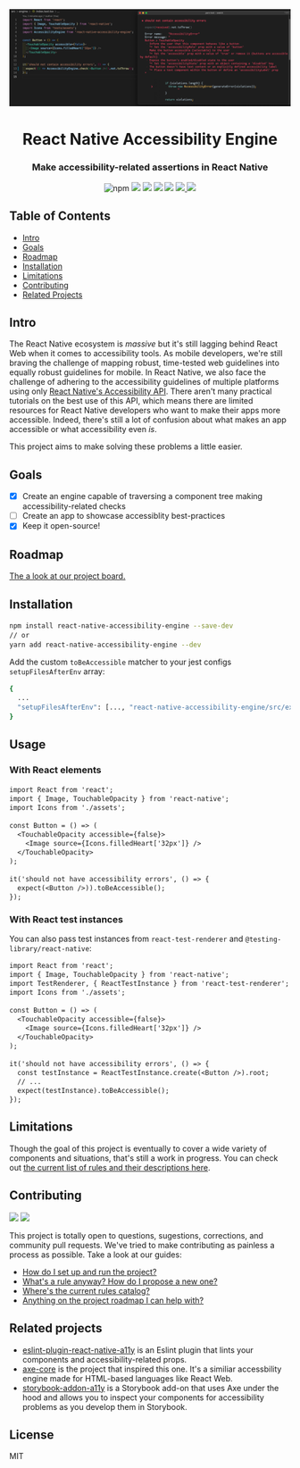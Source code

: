 <div align="center">
  <img src="assets/showcase-horizontal.png" alt="React Native Accessibility Engine" />
</div>

<h1 align="center">
React Native Accessibility Engine
</h1>

<h3 align="center">
Make accessibility-related assertions in React Native
</h3>

<div align="center">
  <img alt="npm" src="https://img.shields.io/npm/v/react-native-accessibility-engine">
  <img src="https://img.shields.io/badge/license-MIT-blue.svg" />
  <img src="https://img.shields.io/badge/contributors-welcome-blue" />
  <img src="https://img.shields.io/badge/maintenance-active-green" />
  <img src="https://img.shields.io/badge/support-ios|android-purple" />
  <a href="https://codecov.io/gh/aryella-lacerda/react-native-accessibility-engine">
    <img src="https://codecov.io/gh/aryella-lacerda/react-native-accessibility-engine/branch/main/graph/badge.svg?token=GQNZ4HXN7Q"/>
  </a>
  <a href="https://github.com/aryella-lacerda/react-native-accessibility-engine/actions/workflows/release.yml">
    <img src="https://github.com/aryella-lacerda/react-native-accessibility-engine/actions/workflows/release.yml/badge.svg"/>
  </a>
</div>

## Table of Contents

- [Intro](#intro)
- [Goals](#goals)
- [Roadmap](#roadmap)
- [Installation](#installation)
- [Limitations](#limitations)
- [Contributing](#contributing)
- [Related Projects](#related-projects)

## Intro

The React Native ecosystem is *massive* but it's still lagging behind React Web when it comes to accessibility tools. As mobile developers, we're still braving the challenge of mapping robust, time-tested web guidelines into equally robust guidelines for mobile. In React Native, we also face the challenge of adhering to the accessibility guidelines of multiple platforms using only [React Native's Accessibility API](https://reactnative.dev/docs/accessibility). There aren't many practical tutorials on the best use of this API, which means there are limited resources for React Native developers who want to make their apps more accessible. Indeed, there's still a lot of confusion about what makes an app accessible or what accessibility even *is*.

This project aims to make solving these problems a little easier.

## Goals

- [x] Create an engine capable of traversing a component tree making accessibility-related checks
- [ ] Create an app to showcase accessiblity best-practices
- [x] Keep it open-source!

## Roadmap

[The a look at our project board.](https://github.com/aryella-lacerda/react-native-accessibility-engine/projects/1)

## Installation

```sh
npm install react-native-accessibility-engine --save-dev
// or
yarn add react-native-accessibility-engine --dev
```

Add the custom `toBeAccessible` matcher to your jest configs `setupFilesAfterEnv` array:

```sh
{
  ...
  "setupFilesAfterEnv": [..., "react-native-accessibility-engine/src/extend-expect.ts"],
}
```

## Usage

### With React elements

```tsx
import React from 'react';
import { Image, TouchableOpacity } from 'react-native';
import Icons from './assets';

const Button = () => (
  <TouchableOpacity accessible={false}>
    <Image source={Icons.filledHeart['32px']} />
  </TouchableOpacity>
);

it('should not have accessibility errors', () => {
  expect(<Button />)).toBeAccessible();
});
```

### With React test instances

You can also pass test instances from `react-test-renderer` and
`@testing-library/react-native`:

```tsx
import React from 'react';
import { Image, TouchableOpacity } from 'react-native';
import TestRenderer, { ReactTestInstance } from 'react-test-renderer';
import Icons from './assets';

const Button = () => (
  <TouchableOpacity accessible={false}>
    <Image source={Icons.filledHeart['32px']} />
  </TouchableOpacity>
);

it('should not have accessibility errors', () => {
  const testInstance = ReactTestInstance.create(<Button />).root;
  // ...
  expect(testInstance).toBeAccessible();
});
```

## Limitations

Though the goal of this project is eventually to cover a wide variety of components and situations, that's still a work in progress. You can check out [the current list of rules and their descriptions here](./docs/rules-catalog.md).

## Contributing

<div>
<img src="https://img.shields.io/badge/contributors-welcome-blue" />
<img src="https://img.shields.io/badge/maintenance-active-green" />
</div>

This project is totally open to questions, sugestions, corrections, and community pull requests. We've tried to make contributing as painless a process as possible. Take a look at our guides:

- [How do I set up and run the project?](CONTRIBUTING.md)
- [What's a rule anyway? How do I propose a new one?](./docs/proposing-rules.md)
- [Where's the current rules catalog?](./docs/rules-catalog.md)
- [Anything on the project roadmap I can help with?](https://github.com/aryella-lacerda/react-native-accessibility-engine/projects/1)

## Related projects

- [eslint-plugin-react-native-a11y](https://github.com/FormidableLabs/eslint-plugin-react-native-a11y) is an Eslint plugin that lints your components and accessibility-related props.
- [axe-core](https://github.com/dequelabs/axe-core) is the project that inspired this one. It's a similiar accessbility engine made for HTML-based languages like React Web.
- [storybook-addon-a11y](https://github.com/storybookjs/storybook/tree/next/addons/a11y) is a Storybook add-on that uses Axe under the hood and allows you to inspect your components for accessibility problems as you develop them in Storybook.

## License

MIT
